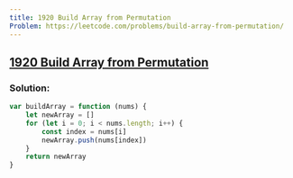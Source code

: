 ```yaml
---
title: 1920 Build Array from Permutation
Problem: https://leetcode.com/problems/build-array-from-permutation/
---
```


## [1920 Build Array from Permutation](https://leetcode.com/problems/build-array-from-permutation/)

### **Solution:**

```js
var buildArray = function (nums) {
	let newArray = []
	for (let i = 0; i < nums.length; i++) {
		const index = nums[i]
		newArray.push(nums[index])
	}
	return newArray
}
```

